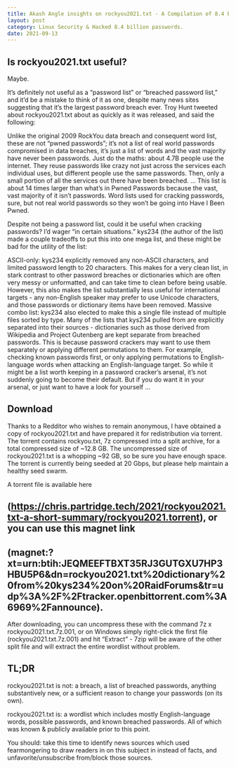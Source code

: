 ```yaml
---
title: Akash Angle insights on rockyou2021.txt - A Compilation of 8.4 billion passwords being leaked on the dark web !
layout: post
category: Linux Security & Hacked 8.4 billion passwords.
date: 2021-09-13
---
```


## Is rockyou2021.txt useful?
Maybe.

It’s definitely not useful as a “password list” or “breached password list,” and it’d be a mistake to think of it as one, despite many news sites suggesting that it’s the largest password breach ever. Troy Hunt tweeted about rockyou2021.txt about as quickly as it was released, and said the following:

Unlike the original 2009 RockYou data breach and consequent word list, these are not “pwned passwords”; it’s not a list of real world passwords compromised in data breaches, it’s just a list of words and the vast majority have never been passwords. Just do the maths: about 4.7B people use the internet. They reuse passwords like crazy not just across the services each individual uses, but different people use the same passwords. Then, only a small portion of all the services out there have been breached. … This list is about 14 times larger than what’s in Pwned Passwords because the vast, vast majority of it isn’t passwords. Word lists used for cracking passwords, sure, but not real world passwords so they won’t be going into Have I Been Pwned.

Despite not being a password list, could it be useful when cracking passwords? I’d wager “in certain situations.” kys234 (the author of the list) made a couple tradeoffs to put this into one mega list, and these might be bad for the utility of the list:

ASCII-only: kys234 explicitly removed any non-ASCII characters, and limited password length to 20 characters. This makes for a very clean list, in stark contrast to other password breaches or dictionaries which are often very messy or unformatted, and can take time to clean before being usable. However, this also makes the list substantially less useful for international targets - any non-English speaker may prefer to use Unicode characters, and those passwords or dictionary items have been removed.
Massive combo list: kys234 also elected to make this a single file instead of multiple files sorted by type. Many of the lists that kys234 pulled from are explicitly separated into their sources - dictionaries such as those derived from Wikipedia and Project Gutenberg are kept separate from breached passwords. This is because password crackers may want to use them separately or applying different permutations to them. For example, checking known passwords first, or only applying permutations to English-language words when attacking an English-language target.
So while it might be a list worth keeping in a password cracker’s arsenal, it’s not suddenly going to become their default. But if you do want it in your arsenal, or just want to have a look for yourself …

## Download
Thanks to a Redditor who wishes to remain anonymous, I have obtained a copy of rockyou2021.txt and have prepared it for redistribution via torrent. The torrent contains rockyou.txt, 7z compressed into a split archive, for a total compressed size of ~12.8 GB. The uncompressed size of rockyou2021.txt is a whopping ~92 GB, so be sure you have enough space. The torrent is currently being seeded at 20 Gbps, but please help maintain a healthy seed swarm.

A torrent file is available here

## (https://chris.partridge.tech/2021/rockyou2021.txt-a-short-summary/rockyou2021.torrent), or you can use this magnet link

## (magnet:?xt=urn:btih:JEQMEEFTBXT35RJ3GUTGXU7HP3HBU5P6&dn=rockyou2021.txt%20dictionary%20from%20kys234%20on%20RaidForums&tr=udp%3A%2F%2Ftracker.openbittorrent.com%3A6969%2Fannounce).

After downloading, you can uncompress these with the command 7z x rockyou2021.txt.7z.001, or on Windows simply right-click the first file (rockyou2021.txt.7z.001) and hit “Extract” - 7zip will be aware of the other split file and will extract the entire wordlist without problem.

## TL;DR
rockyou2021.txt is not: a breach, a list of breached passwords, anything substantively new, or a sufficient reason to change your passwords (on its own).

rockyou2021.txt is: a wordlist which includes mostly English-language words, possible passwords, and known breached passwords. All of which was known & publicly available prior to this point.

You should: take this time to identify news sources which used fearmongering to draw readers in on this subject in instead of facts, and unfavorite/unsubscribe from/block those sources.
